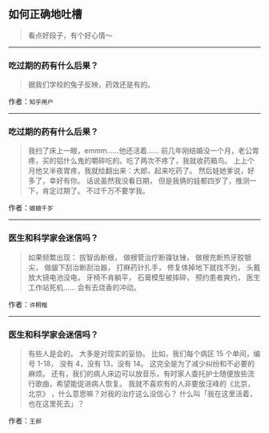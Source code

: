 ## 如何正确地吐槽

> 看点好段子，有个好心情～


 
---

### 吃过期的药有什么后果？

> 据我们学校的兔子反映，药效还是有的。


作者：`知乎用户`

---

### 吃过期的药有什么后果？

> 我扫了床上一眼，emmm……他还活着……
> 前几年刚结婚没一个月，老公胃疼，买的铝什么鬼的嚼碎吃的。吃了两次不疼了，我就收药箱鸟。
> 上上个月他又半夜胃疼，我就给翻出来：大郎，起来吃药了。
> 然后娃她爹说，好多了，幸好有你。
> 话说虽然我没看日期，
> 但是我俩的娃都四岁了，推测一下，肯定过期了。
> 不过千万不要学我。


作者：`娘娘千岁`

---

### 医生和科学家会迷信吗？

> 如果频繁出现：
> 拔智齿断根，
> 做根管治疗断镍钛锉，
> 做根充断热牙胶银尖，
> 做龈下刮治断刮治器，
> 打麻药针扎手，
> 修复体掉地下就找不到，
> 头戴放大镜电池没电，
> 牙椅不肯躺平，
> 石膏模型被摔碎，
> 预约患者爽约，
> 医生工作站死机……
> 会有去烧香的冲动。


作者：`许桐楷`

---

### 医生和科学家会迷信吗？

> 有些人是会的。
> 大多是对现实的妥协。
> 比如，我们每个病区 15 个单间，编号 1-18，
> 没有 4，没有 13，没有 14。
> 这完全是为了减少纠纷和不必要的麻烦。
> 还有，我们的病人床边可以放音乐，有时家人委托护士随便放些流行歌曲，希望能促进病人恢复。
> 我就不喜欢有的人非要放汪峰的《北京，北京》 ，什么意思嘛？对我的治疗这么没信心？
> 什么叫「我在这里活着，也在这里死去」？


作者：`王郝`